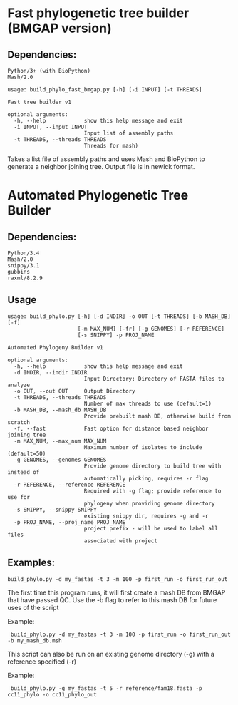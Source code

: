 # Fast phylogenetic tree builder (BMGAP version)

## Dependencies:

```
Python/3+ (with BioPython)
Mash/2.0
```

```
usage: build_phylo_fast_bmgap.py [-h] [-i INPUT] [-t THREADS]

Fast tree builder v1

optional arguments:
  -h, --help            show this help message and exit
  -i INPUT, --input INPUT
                        Input list of assembly paths
  -t THREADS, --threads THREADS
                        Threads for mash)
```

Takes a list file of assembly paths and uses Mash and BioPython to generate a neighbor joining tree. Output file is in newick format. 

# Automated Phylogenetic Tree Builder

## Dependencies:

```
Python/3.4
Mash/2.0
snippy/3.1
gubbins
raxml/8.2.9
```

## Usage
```
usage: build_phylo.py [-h] [-d INDIR] -o OUT [-t THREADS] [-b MASH_DB] [-f]
                      [-m MAX_NUM] [-fr] [-g GENOMES] [-r REFERENCE]
                      [-s SNIPPY] -p PROJ_NAME

Automated Phylogeny Builder v1

optional arguments:
  -h, --help            show this help message and exit
  -d INDIR, --indir INDIR
                        Input Directory: Directory of FASTA files to analyze
  -o OUT, --out OUT     Output Directory
  -t THREADS, --threads THREADS
                        Number of max threads to use (default=1)
  -b MASH_DB, --mash_db MASH_DB
                        Provide prebuilt mash DB, otherwise build from scratch
  -f, --fast            Fast option for distance based neighbor joining tree
  -m MAX_NUM, --max_num MAX_NUM
                        Maximum number of isolates to include (default=50)
  -g GENOMES, --genomes GENOMES
                        Provide genome directory to build tree with instead of
                        automatically picking, requires -r flag
  -r REFERENCE, --reference REFERENCE
                        Required with -g flag; provide reference to use for
                        phylogeny when providing genome directory
  -s SNIPPY, --snippy SNIPPY
                        existing snippy dir, requires -g and -r
  -p PROJ_NAME, --proj_name PROJ_NAME
                        project prefix - will be used to label all files
                        associated with project
```

## Examples:

``` build_phylo.py -d my_fastas -t 3 -m 100 -p first_run -o first_run_out ```

The first time this program runs, it will first create a mash DB from BMGAP that have passed QC.
Use the -b flag to refer to this mash DB for future uses of the script

Example:

``` build_phylo.py -d my_fastas -t 3 -m 100 -p first_run -o first_run_out -b my_mash_db.msh```

This script can also be run on an existing genome directory (-g)  with a reference specified (-r)

Example:

``` build_phylo.py -g my_fastas -t 5 -r reference/fam18.fasta -p cc11_phylo -o cc11_phylo_out```

